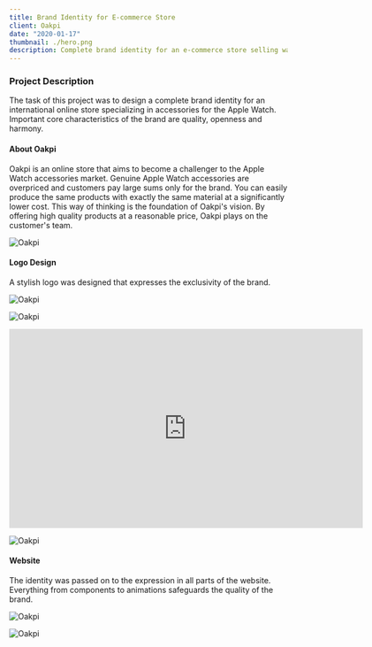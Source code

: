 ```yaml
---
title: Brand Identity for E-commerce Store
client: Oakpi
date: "2020-01-17"
thumbnail: ./hero.png
description: Complete brand identity for an e-commerce store selling watch accessories.
---
```


### Project Description

The task of this project was to design a complete brand identity for an international online store specializing in accessories for the Apple Watch. Important core characteristics of the brand are quality, openness and harmony.

#### About Oakpi

Oakpi is an online store that aims to become a challenger to the Apple Watch accessories market. Genuine Apple Watch accessories are overpriced and customers pay large sums only for the brand. You can easily produce the same products with exactly the same material at a significantly lower cost. This way of thinking is the foundation of Oakpi's vision. By offering high quality products at a reasonable price, Oakpi plays on the customer's team.

<div class="kg-card kg-image-card kg-width-full">

![Oakpi](./Strap-front.jpg)

</div>

#### Logo Design

A stylish logo was designed that expresses the exclusivity of the brand.


![Oakpi](./Logo-circle.png)



<div class="kg-card kg-image-card kg-width-full">

![Oakpi](./Logo-long.png)

</div>

<iframe src="https://player.vimeo.com/video/317268097" width="640" height="360" frameborder="0" allow="autoplay; fullscreen" allowfullscreen></iframe>

</div>

<div class="kg-card kg-image-card kg-width-full">

![Oakpi](./Black-watch.jpg)

</div>

#### Website

The identity was passed on to the expression in all parts of the website. Everything from components to animations safeguards the quality of the brand.

<div class="kg-card kg-image-card kg-width-full">

![Oakpi](./Nettside-1.jpg)

</div>

<div class="kg-card kg-image-card kg-width-full">

![Oakpi](./Nettside-2.jpg)

</div>
